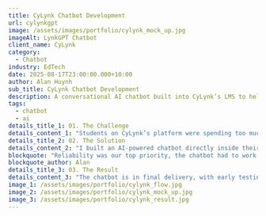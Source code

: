 ```yaml
---
title: CyLynk Chatbot Development
url: cylynkgpt
image: /assets/images/portfolio/cylynk_mock_up.jpg
imageAlt: LynkGPT Chatbot
client_name: CyLynk
category:
  - Chatbot
industry: EdTech
date: 2025-08-17T23:00:00.000+10:00
author: Alan Huynh
sub_title: CyLynk Chatbot Development
description: A conversational AI chatbot built into CyLynk’s LMS to help students quickly access resources, FAQs, and cybersecurity training guidance.
tags:
  - chatbot
  - ai
details_title_1: 01. The Challenge
details_content_1: "Students on CyLynk’s platform were spending too much time searching for content and waiting on repetitive support responses. In a fast-moving subject like cybersecurity, this slowed learning and created extra workload for instructors."
details_title_2: 02. The Solution
details_content_2: "I built an AI-powered chatbot directly inside their LMS. It can answer student questions instantly, point learners to the right modules and labs, and support natural, conversational interactions. The system is lightweight, easy to maintain, and designed to scale as CyLynk adds new features."
blockquote: "Reliability was our top priority, the chatbot had to work inside the LMS every single time, no matter the load."
blockquote_author: Alan
details_title_3: 03. The Result
details_content_3: "The chatbot is in final delivery, with early testing showing clear benefits: faster student support, reduced admin load for instructors, stronger student engagement, and a scalable foundation for future AI features."
image_1: /assets/images/portfolio/cylynk_flow.jpg
image_2: /assets/images/portfolio/cylynk_mock_up.jpg
image_3: /assets/images/portfolio/cylynk_result.jpg
---
```

